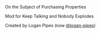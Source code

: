 On the Subject of Purchasing Properties

Mod for Keep Talking and Nobody Explodes

Created by Logan Pipes (now [@logan-pipes](https://github.com/logan-pipes))
